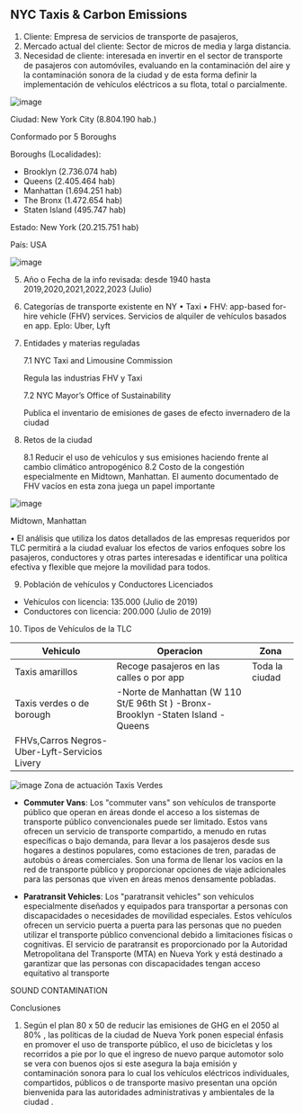## NYC Taxis & Carbon Emissions
1)	Cliente: Empresa de servicios de transporte de pasajeros,
2)	Mercado actual del cliente: Sector de micros de media y larga distancia.
3)	Necesidad de cliente: interesada en invertir en el sector de transporte de pasajeros con automóviles, evaluando en la contaminación del aire y la contaminación sonora de la ciudad y de esta forma definir la implementación de vehículos eléctricos a su flota, total o parcialmente. 

![image](https://github.com/uriellmendezz/Final_Project_Henry/assets/115907710/e7cfa500-923d-438b-bbb8-a95b5719d406)

Ciudad: New York City (8.804.190 hab.)


Conformado por 5 Boroughs


Boroughs (Localidades): 
-	Brooklyn 		(2.736.074 hab)
-	Queens 		(2.405.464 hab)
-	Manhattan 	(1.694.251 hab)
-	The Bronx		(1.472.654 hab)
-	Staten Island	(495.747 hab)

Estado: New York (20.215.751 hab)


País: USA

![image](https://github.com/uriellmendezz/Final_Project_Henry/assets/115907710/93fbbb3b-92ac-44d5-912d-6ad368479037)

5)	Año o Fecha de la info revisada: desde 1940 hasta 2019,2020,2021,2022,2023 (Julio)

6)	Categorías de transporte existente en NY
•	Taxi
•	FHV: app-based for-hire vehicle (FHV) services. Servicios de alquiler de vehículos basados en app. Eplo: Uber, Lyft

7)	Entidades y materias reguladas

	7.1 NYC Taxi and Limousine Commission  

	Regula las industrias FHV y Taxi

	7.2 NYC Mayor’s Office of Sustainability

	Publica el inventario de emisiones de gases de efecto invernadero de la ciudad

8)	Retos de la ciudad

	8.1 Reducir el uso de vehículos y sus emisiones haciendo frente al cambio climático antropogénico
	8.2 Costo de la congestión especialmente en Midtown, Manhattan.
	El aumento documentado de FHV vacíos en esta zona juega un papel importante

![image](https://github.com/uriellmendezz/Final_Project_Henry/assets/115907710/fd00baf0-b776-4a15-afd3-aaed5e4df3a9)

Midtown, Manhattan
 
•	El análisis que utiliza los datos detallados de las empresas requeridos por TLC permitirá a la ciudad evaluar los efectos de varios enfoques sobre los pasajeros, conductores y otras partes interesadas e identificar una política efectiva y flexible que mejore la movilidad para todos.

9)	Población de vehículos y Conductores Licenciados

-	Vehículos con licencia: 135.000 (Julio de 2019)
-	Conductores con licencia: 200.000 (Julio de 2019)

10)	Tipos de Vehículos de la TLC

|Vehiculo|Operacion|Zona|  
|---|---|---|
|Taxis amarillos|Recoge pasajeros en las calles o por app|Toda la ciudad|
|Taxis verdes o de borough|-Norte de Manhattan (W 110 St/E 96th St ) -Bronx-Brooklyn -Staten Island -Queens||
|FHVs,Carros Negros-Uber-Lyft-Servicios Livery|||

![image](https://github.com/uriellmendezz/Final_Project_Henry/assets/115907710/6e1d7c67-48c6-48c5-8b23-845d034dd293)
Zona de actuación Taxis Verdes

- **Commuter Vans**: Los "commuter vans" son vehículos de transporte público que operan en áreas donde el acceso a los sistemas de transporte público convencionales puede ser limitado. Estos vans ofrecen un servicio de transporte compartido, a menudo en rutas específicas o bajo demanda, para llevar a los pasajeros desde sus hogares a destinos populares, como estaciones de tren, paradas de autobús o áreas comerciales. Son una forma de llenar los vacíos en la red de transporte público y proporcionar opciones de viaje adicionales para las personas que viven en áreas menos densamente pobladas.

- **Paratransit Vehicles**: Los "paratransit vehicles" son vehículos especialmente diseñados y equipados para transportar a personas con discapacidades o necesidades de movilidad especiales. Estos vehículos ofrecen un servicio puerta a puerta para las personas que no pueden utilizar el transporte público convencional debido a limitaciones físicas o cognitivas. El servicio de paratransit es proporcionado por la Autoridad Metropolitana del Transporte (MTA) en Nueva York y está destinado a garantizar que las personas con discapacidades tengan acceso equitativo al transporte

SOUND CONTAMINATION

 


Conclusiones

1)	Según el plan 80 x 50 de reducir las emisiones de GHG en el 2050 al 80% , las políticas de la ciudad de Nueva York ponen especial énfasis en promover el uso de transporte público, el uso de bicicletas y los recorridos a pie por lo que el ingreso de nuevo parque automotor solo se vera con buenos ojos si este asegura la baja emisión y contaminación sonora para lo cual los vehículos eléctricos individuales, compartidos, públicos o de transporte masivo presentan una opción bienvenida para las autoridades administrativas y ambientales de la ciudad .




